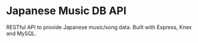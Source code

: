 # Japanese Music DB API
RESTful API to provide Japanese music/song data. Built with Express, Knex and MySQL.